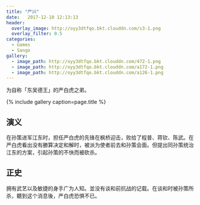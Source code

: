 ```yaml
---
title: "严兴"
date:   2017-12-10 12:13:13
header:
  overlay_image: http://oyy3dtfqo.bkt.clouddn.com/s3-1.png
  overlay_filter: 0.5
categories:
  - Games
  - Sango
gallery:
  - image_path: http://oyy3dtfqo.bkt.clouddn.com/472-1.png
  - image_path: http://oyy3dtfqo.bkt.clouddn.com/a172-1.png
  - image_path: http://oyy3dtfqo.bkt.clouddn.com/a126-1.png
---
```


为自称「东吴德王」的严白虎之弟。

{% include gallery caption=page.title %}

## 演义

在孙策进军江东时，担任严白虎的先锋在枫桥迎击，败给了程普、蒋钦、陈武。在严白虎看出没有勝算决定和解时，被派为使者前去和孙策会面。但提出同孙策统治江东的方案，引起孙策的不快而被砍杀。

## 正史

拥有武艺以及敏捷的身手广为人知。並没有谈和前抗战的记载。在谈和时被孙策所杀，聽到这个消息後，严白虎恐惧不已。